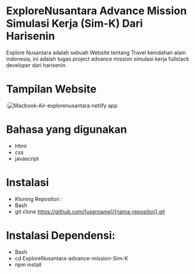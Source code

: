# ExploreNusantara Advance Mission Simulasi Kerja (Sim-K) Dari Harisenin
Explore Nusantara adalah sebuah Website tentang Travel keindahan alam indonesia, ini adalah tugas project advance mission simulasi kerja fullstack developer dari harisenin.

# Tampilan Website 
:![Macbook-Air-explorenusantara netlify app](https://github.com/user-attachments/assets/fad1fb56-8761-498b-84b2-34f2a60d91c6)

# Bahasa yang digunakan 
- Html
- css
- javascript

# Instalasi
- Kloning Repositori :
- Bash
- git clone https://github.com/[username]/[nama-repositori].git

# Instalasi Dependensi:
- Bash
- cd ExploreNusantara-advance-mission-Sim-K
- npm install


